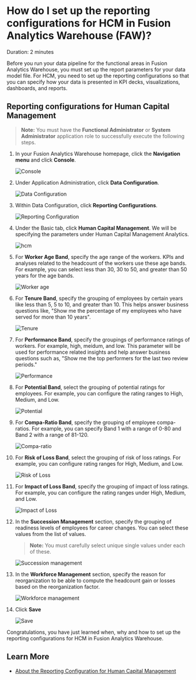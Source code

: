 # How do I set up the reporting configurations for HCM in Fusion Analytics Warehouse (FAW)?
Duration: 2 minutes

Before you run your data pipeline for the functional areas in Fusion Analytics Warehouse, you must set up the report parameters for your data model file. For HCM, you need to set up the reporting configurations so that you can specify how your data is presented in KPI decks, visualizations, dashboards, and reports. 

## Reporting configurations for Human Capital Management

>**Note:** You must have the **Functional Administrator** or **System Administrator** application role to successfully execute the following steps. 

1. In your Fusion Analytics Warehouse homepage, click the **Navigation menu** and click **Console**.

    ![Console](images/console.png)

2. Under Application Administration, click **Data Configuration**.

    ![Data Configuration](images/data-config.png)

3. Within Data Configuration, click **Reporting Configurations**.

    ![Reporting Configuration](images/reporting-config.png)

4. Under the Basic tab, click **Human Capital Management**. We will be specifying the parameters under Human Capital Management Analytics.

    ![hcm](images/hcm.png)

5. For **Worker Age Band**, specify the age range of the workers. KPIs and analyses related to the headcount of the workers use these age bands. For example, you can select less than 30, 30 to 50, and greater than 50 years for the age bands. 

    ![Worker age](images/worker-age.png)

6. For **Tenure Band**, specify the grouping of employees by certain years like less than 5, 5 to 10, and greater than 10. This helps answer business questions like, "Show me the percentage of my employees who have served for more than 10 years".

    ![Tenure](images/tenure.png)

7. For **Performance Band**, specify the groupings of performance ratings of workers. For example, high, meidum, and low. This parameter will be used for performance related insights and help answer business questions such as, "Show me the top performers for the last two review periods."

    ![Performance](images/performance.png)

8. For **Potential Band**, select the grouping of potential ratings for employees. For example, you can configure the rating ranges to High, Medium, and Low. 

    ![Potential](images/potential.png)

9. For **Compa-Ratio Band**, specify the grouping of employee compa-ratios. For example, you can specify Band 1 with a range of 0-80 and Band 2 with a range of 81-120.

    ![Compa-ratio](images/compa-ratio.png)

10. For **Risk of Loss Band**, select the grouping of risk of loss ratings. For example, you can configure rating ranges for High, Medium, and Low.

    ![Risk of Loss](images/risk-loss.png)

11. For **Impact of Loss Band**, specify the grouping of impact of loss ratings. For example, you can configure the rating ranges under High, Medium, and Low.

    ![Impact of Loss](images/impact-loss.png)

12. In the **Succession Management** section, specify the grouping of readiness levels of employees for career changes. You can select these values from the list of values. 

    >**Note:** You must carefully select unique single values under each of these.

    ![Succession management](images/succession.png)

13. In the **Workforce Management** section, specify the reason for reorganization to be able to compute the headcount gain or losses based on the reorganization factor.

    ![Workforce management](images/workforce.png)

14. Click **Save**

    ![Save](images/save.png)

Congratulations, you have just learned when, why and how to set up the reporting configurations for HCM in Fusion Analytics Warehouse. 

## Learn More

* [About the Reporting Configuration for Human Capital Management](https://docs.oracle.com/en/cloud/saas/analytics/22r2/fawag/reporting-configurations.html#GUID-B57289FB-BD7E-4D3F-809F-CC38E6F564DC) 


